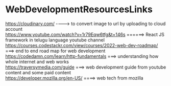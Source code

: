 # WebDevelopmentResourcesLinks

https://cloudinary.com/ ----> to convert image to url by uploading to cloud account<br>
https://www.youtube.com/watch?v=1r79Eqw6tfg&t=146s ======> React JS framework in telugu language youtube channel<br>
https://courses.codestackr.com/view/courses/2022-web-dev-roadmap/ ===> end to end road map for web development<br>
https://codedamn.com/learn/http-fundamentals ===> understanding how whole internet and web works<br>
https://traversymedia.com/guide ===> web development guide from youtube content and some paid content<br>
https://developer.mozilla.org/en-US/ ====> web tech from mozilla<br>
